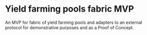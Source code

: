 # Yield farming pools fabric MVP

An MVP for fabric of yield farming pools and adapters to an external protocol for demonstrative purposes and as a Proof of Concept.

